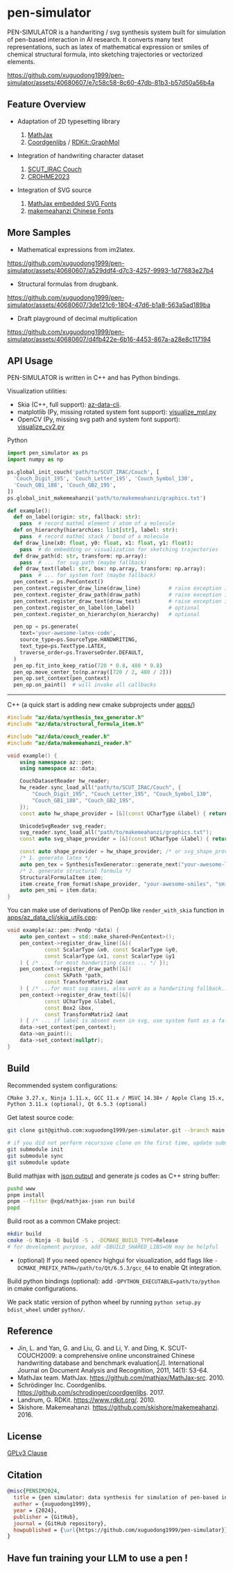 # pen-simulator

PEN-SIMULATOR is a handwriting / svg synthesis system built for simulation of pen-based interaction in AI research. It converts many text representations, such as latex of mathematical expression or smiles of chemical structural formula, into sketching trajectories or vectorized elements.


https://github.com/xuguodong1999/pen-simulator/assets/40680607/e7c58c58-8c60-47db-81b3-b57d50a56b4a


## Feature Overview

- Adaptation of 2D typesetting library

    1. [MathJax](https://github.com/mathjax/MathJax-src)
    2. [Coordgenlibs](https://github.com/schrodinger/coordgenlibs) / [RDKit::GraphMol](https://github.com/rdkit/rdkit)

- Integration of handwriting character dataset

    1. [SCUT_IRAC Couch](http://www.hcii-lab.net/data/scutcouch)
    2. [CROHME2023](https://crohme2023.ltu-ai.dev/data-tools)

- Integration of SVG source

    1. [MathJax embedded SVG Fonts](https://github.com/mathjax/MathJax-src/tree/3.2.2/ts/output/svg/fonts/tex)
    2. [makemeahanzi Chinese Fonts](https://github.com/skishore/makemeahanzi)

## More Samples

* Mathematical expressions from im2latex.

https://github.com/xuguodong1999/pen-simulator/assets/40680607/a529ddf4-d7c3-4257-9993-1d77683e27b4


* Structural formulas from drugbank.

https://github.com/xuguodong1999/pen-simulator/assets/40680607/3de121c6-1804-47d6-b1a8-563a5ad189ba


* Draft playground of decimal multiplication

https://github.com/xuguodong1999/pen-simulator/assets/40680607/d4fb422e-6b16-4453-867a-a28e8c117194


## API Usage

PEN-SIMULATOR is written in C++ and has Python bindings.

Visualization utilities:
- Skia (C++, full support): [az-data-cli](./apps/az_data_cli/).
- matplotlib (Py, missing rotated system font support): [visualize_mpl.py](./python/pen_simulator/examples/visualize_mpl.py)
- OpenCV (Py, missing svg path and system font support): [visualize_cv2.py](./python/pen_simulator/examples/visualize_cv2.py)

Python

```python
import pen_simulator as ps
import numpy as np

ps.global_init_couch('path/to/SCUT_IRAC/Couch', [
  'Couch_Digit_195', 'Couch_Letter_195', 'Couch_Symbol_130',
  'Couch_GB1_188', 'Couch_GB2_195',
])
ps.global_init_makemeahanzi('path/to/makemeahanzi/graphics.txt')

def example():
  def on_label(origin: str, fallback: str):
    pass  # record mathml element / atom of a molecule
  def on_hierarchy(hierarchies: list[str], label: str):
    pass  # record mathml stack / bond of a molecule
  def draw_line(x0: float, y0: float, x1: float, y1: float):
    pass  # do embedding or visualization for sketching trajectories
  def draw_path(d: str, transform: np.array):
    pass  # ... for svg path (maybe fallback)
  def draw_text(label: str, box: np.array, transform: np.array):
    pass  # ... for system font (maybe fallback)
  pen_context = ps.PenContext()
  pen_context.register_draw_line(draw_line)         # raise exception if missing
  pen_context.register_draw_path(draw_path)         # raise exception if missing
  pen_context.register_draw_text(draw_text)         # raise exception if missing
  pen_context.register_on_label(on_label)           # optional
  pen_context.register_on_hierarchy(on_hierarchy)   # optional

  pen_op = ps.generate(
    text='your-awesome-latex-code',
    source_type=ps.SourceType.HANDWRITING,
    text_type=ps.TextType.LATEX,
    traverse_order=ps.TraverseOrder.DEFAULT,
  )
  pen_op.fit_into_keep_ratio(720 * 0.8, 480 * 0.8)
  pen_op.move_center_to(np.array([720 / 2, 480 / 2]))
  pen_op.set_context(pen_context)
  pen_op.on_paint()  # will invoke all callbacks
```

---

C++ (a quick start is adding new cmake subprojects under [apps/](./apps/))

```cpp
#include "az/data/synthesis_tex_generator.h"
#include "az/data/structural_formula_item.h"

#include "az/data/couch_reader.h"
#include "az/data/makemeahanzi_reader.h"

void example() {
    using namespace az::pen;
    using namespace az::data;

    CouchDatasetReader hw_reader;
    hw_reader.sync_load_all("path/to/SCUT_IRAC/Couch", {
        "Couch_Digit_195", "Couch_Letter_195", "Couch_Symbol_130",
        "Couch_GB1_188", "Couch_GB2_195",
    });
    const auto hw_shape_provider = [&](const UCharType &label) { return hw_reader.select(label); };

    UnicodeSvgReader svg_reader;
    svg_reader.sync_load_all("path/to/makemeahanzi/graphics.txt");
    const auto svg_shape_provider = [&](const UCharType &label) { return svg_reader.select(label); };

    const auto shape_provider = hw_shape_provider; /* or svg_shape_provider */
    /* 1. generate latex */
    auto pen_tex = SynthesisTexGenerator::generate_next("your-awesome-latex-code", shape_provider);
    /* 2. generate structural formula */
    StructuralFormulaItem item;
    item.create_from_format(shape_provider, "your-awesome-smiles", "smi");
    auto pen_smi = item.data;
}
```

You can make use of derivations of PenOp like `render_with_skia` function in [apps/az_data_cli/skia_utils.cpp](./apps/az_data_cli/skia_utils.cpp):

```cpp
void example(az::pen::PenOp *data) {
    auto pen_context = std::make_shared<PenContext>();
    pen_context->register_draw_line([&](
            const ScalarType &x0, const ScalarType &y0,
            const ScalarType &x1, const ScalarType &y1
    ) { /* ... for most handwriting cases ... */ });
    pen_context->register_draw_path([&](
            const SkPath *path,
            const TransformMatrix2 &mat
    ) { /* ...for most svg cases, also work as a handwriting fallback... */ });
    pen_context->register_draw_text([&](
            const UCharType &label,
            const Box2 &box,
            const TransformMatrix2 &mat
    ) { /* ... if label is absent even in svg, use system font as a fallback */ });
    data->set_context(pen_context);
    data->on_paint();
    data->set_context(nullptr);
}
```

## Build

Recommended system configurations:

```txt
CMake 3.27.x, Ninja 1.11.x, GCC 11.x / MSVC 14.38+ / Apple Clang 15.x, Node 20.x,
Python 3.11.x (optional), Qt 6.5.3 (optional)
```

Get latest source code:

```bash
git clone git@github.com:xuguodong1999/pen-simulator.git --branch main --single-branch --recursive

# if you did not perform recursive clone on the first time, update submodules before building
git submodule init
git submodule sync
git submodule update
```

Build mathjax with [json output](./www/packages/mathjax-json) and generate js codes as C++ string buffer:

```bash
pushd www
pnpm install
pnpm --filter @xgd/mathjax-json run build
popd
```

Build root as a common CMake project:

```bash
mkdir build
cmake -G Ninja -B build -S . -DCMAKE_BUILD_TYPE=Release
# for development purpose, add -DBUILD_SHARED_LIBS=ON may be helpful
```

- (optional) If you need opencv highgui for visualization, add flags like `-DCMAKE_PREFIX_PATH=/path/to/Qt/6.5.3/gcc_64` to enable Qt integration.

Build python bindings (optional): add `-DPYTHON_EXECUTABLE=path/to/python` in cmake configurations.

We pack static version of python wheel by running `python setup.py bdist_wheel` under `python/`.

## Reference

* Jin, L. and Yan, G. and Liu, G. and Li, Y. and Ding, K. SCUT-COUCH2009: a comprehensive online unconstrained Chinese handwriting database and benchmark evaluation[J]. International Journal on Document Analysis and Recognition, 2011, 14(1): 53-64.
* MathJax team. MathJax. https://github.com/mathjax/MathJax-src. 2010.
* Schrödinger Inc. Coordgenlibs. https://github.com/schrodinger/coordgenlibs. 2017.
* Landrum, G. RDKit. https://www.rdkit.org/. 2010.
* Skishore. Makemeahanzi. https://github.com/skishore/makemeahanzi. 2016.

## License

[GPLv3 Clause](./LICENSE.md)

## Citation

```bibtex
@misc{PENSIM2024,
  title = {pen simulator: data synthesis for simulation of pen-based interaction},
  author = {xuguodong1999},
  year = {2024},
  publisher = {GitHub},
  journal = {GitHub repository},
  howpublished = {\url{https://github.com/xuguodong1999/pen-simulator}}
}
```

## Have fun training your LLM to use a pen !
